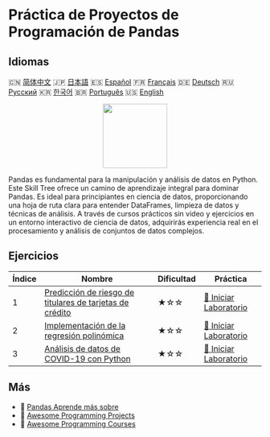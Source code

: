 # Práctica de Proyectos de Programación de Pandas

## Idiomas

🇨🇳 [简体中文](README_zh.md) 🇯🇵 [日本語](README_ja.md) 🇪🇸 [Español](README_es.md) 🇫🇷 [Français](README_fr.md) 🇩🇪 [Deutsch](README_de.md) 🇷🇺 [Русский](README_ru.md) 🇰🇷 [한국어](README_ko.md) 🇧🇷 [Português](README_pt.md) 🇺🇸 [English](README.md) 

<div align="center">
<img width="128px" src="https://file.labex.io/path/qhqKKAjZr3K5.png">
</div>

Pandas es fundamental para la manipulación y análisis de datos en Python. Este Skill Tree ofrece un camino de aprendizaje integral para dominar Pandas. Es ideal para principiantes en ciencia de datos, proporcionando una hoja de ruta clara para entender DataFrames, limpieza de datos y técnicas de análisis. A través de cursos prácticos sin video y ejercicios en un entorno interactivo de ciencia de datos, adquirirás experiencia real en el procesamiento y análisis de conjuntos de datos complejos.

## Ejercicios

|   Índice | Nombre                                                                                                                                | Dificultad   | Práctica                                                                                                           |
|----------|---------------------------------------------------------------------------------------------------------------------------------------|--------------|--------------------------------------------------------------------------------------------------------------------|
|        1 | [Predicción de riesgo de titulares de tarjetas de crédito](https://labex.io/es/courses/project-credit-card-holder-risk-prediction)    | ★☆☆          | [🚀 Iniciar Laboratorio](https://labex.io/es/courses/project-credit-card-holder-risk-prediction)                   |
|        2 | [Implementación de la regresión polinómica](https://labex.io/es/courses/project-polynomial-regression-implementation-and-application) | ★☆☆          | [🚀 Iniciar Laboratorio](https://labex.io/es/courses/project-polynomial-regression-implementation-and-application) |
|        3 | [Análisis de datos de COVID-19 con Python](https://labex.io/es/courses/project-covid-19-data-statistics)                              | ★☆☆          | [🚀 Iniciar Laboratorio](https://labex.io/es/courses/project-covid-19-data-statistics)                             |

## Más

- 🔗 [Pandas Aprende más sobre](https://labex.io/es/skilltrees/pandas)
- 🔗 [Awesome Programming Projects](https://github.com/labex-labs/awesome-programming-projects)
- 🔗 [Awesome Programming Courses](https://github.com/labex-labs/awesome-programming-courses)

